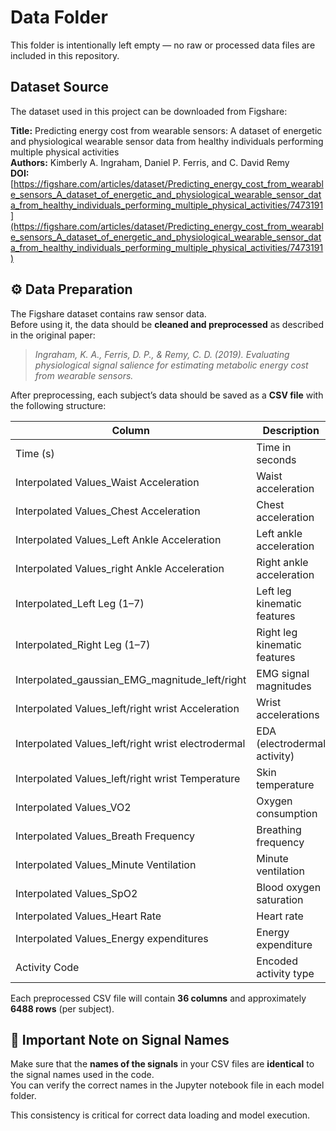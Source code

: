 # Data Folder

This folder is intentionally left empty — no raw or processed data files are included in this repository.

## Dataset Source

The dataset used in this project can be downloaded from Figshare:

**Title:** Predicting energy cost from wearable sensors: A dataset of energetic and physiological wearable sensor data from healthy individuals performing multiple physical activities  
**Authors:** Kimberly A. Ingraham, Daniel P. Ferris, and C. David Remy  
**DOI:** [https://figshare.com/articles/dataset/Predicting_energy_cost_from_wearable_sensors_A_dataset_of_energetic_and_physiological_wearable_sensor_data_from_healthy_individuals_performing_multiple_physical_activities/7473191](https://figshare.com/articles/dataset/Predicting_energy_cost_from_wearable_sensors_A_dataset_of_energetic_and_physiological_wearable_sensor_data_from_healthy_individuals_performing_multiple_physical_activities/7473191)

## ⚙️ Data Preparation

The Figshare dataset contains raw sensor data.  
Before using it, the data should be **cleaned and preprocessed** as described in the original paper:

> *Ingraham, K. A., Ferris, D. P., & Remy, C. D. (2019). Evaluating physiological signal salience for estimating metabolic energy cost from wearable sensors.*

After preprocessing, each subject’s data should be saved as a **CSV file** with the following structure:

| Column | Description | Type |
|--------|--------------|------|
| Time (s) | Time in seconds | float |
| Interpolated Values_Waist Acceleration | Waist acceleration | float |
| Interpolated Values_Chest Acceleration | Chest acceleration | float |
| Interpolated Values_Left Ankle Acceleration | Left ankle acceleration | float |
| Interpolated Values_right Ankle Acceleration | Right ankle acceleration | float |
| Interpolated_Left Leg (1–7) | Left leg kinematic features | float |
| Interpolated_Right Leg (1–7) | Right leg kinematic features | float |
| Interpolated_gaussian_EMG_magnitude_left/right | EMG signal magnitudes | float |
| Interpolated Values_left/right wrist Acceleration | Wrist accelerations | float |
| Interpolated Values_left/right wrist electrodermal | EDA (electrodermal activity) | float |
| Interpolated Values_left/right wrist Temperature | Skin temperature | float |
| Interpolated Values_VO2 | Oxygen consumption | float |
| Interpolated Values_Breath Frequency | Breathing frequency | float |
| Interpolated Values_Minute Ventilation | Minute ventilation | float |
| Interpolated Values_SpO2 | Blood oxygen saturation | float |
| Interpolated Values_Heart Rate | Heart rate | float |
| Interpolated Values_Energy expenditures | Energy expenditure | float |
| Activity Code | Encoded activity type | int |

Each preprocessed CSV file will contain **36 columns** and approximately **6488 rows** (per subject).

## 📘 Important Note on Signal Names

Make sure that the **names of the signals** in your CSV files are **identical** to the signal names used in the code.  
You can verify the correct names in the Jupyter notebook file in each model folder.

This consistency is critical for correct data loading and model execution.


